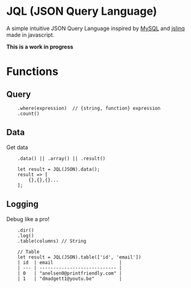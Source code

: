 # JQL (JSON Query Language)
A simple intuitive JSON Query Language inspired by [MySQL](https://www.mysql.com/) and [jslinq](https://github.com/maurobussini/jslinq) made in javascript.

**This is a work in progress**

# Functions
## Query
```
	.where(expression)	// {string, function} expression 
	.count()
```

## Data
Get data
```
	.data() || .array() || .result()

	let result = JQL(JSON).data();
	result => [
		{},{},{}...	
	];
```

## Logging
Debug like a pro!
```
	.dir()
	.log()
	.table(columns)	// String

	// Table
	let result = JQL(JSON).table(['id', 'email'])
	| id  | email                        |
	| --- | ---------------------------- |
	| 0   | "anelsen0@printfriendly.com" |
	| 1   | "dmadgett1@youtu.be"         |
```